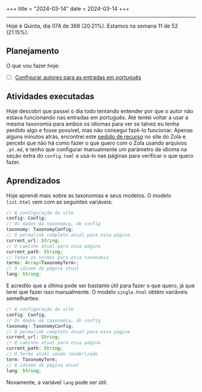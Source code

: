 +++
title = "2024-03-14"
date = 2024-03-14
+++

---

Hoje é Quinta, dia 074 de 366 (20.21%). Estamos na semana 11 de 52 (21.15%).

## Planejamento

O que vou fazer hoje:

- [ ] [Configurar autores para as entradas em português](https://github.com/OmnicodeSolutions/worklog-luisa/issues/4)

## Atividades executadas

Hoje descobri que passei o dia todo tentando entender por que o autor não estava funcionando nas entradas em português. Até tentei voltar a usar a mesma taxonomia para ambos os idiomas para ver se talvez eu tenha perdido algo e fosse possível, mas não consegui fazê-lo funcionar. Apenas alguns minutos atrás, encontrei este [pedido de recurso](https://zola.discourse.group/t/different-page-languages-without-multilingual-site/1958/5) no site do Zola e percebi que não há como fazer o que quero com o Zola usando arquivos `.pt.md`, e tenho que configurar manualmente um parâmetro de idioma na seção extra do `config.toml` e usá-lo nas páginas para verificar o que quero fazer.

## Aprendizados

Hoje aprendi mais sobre as taxonomias e seus modelos. O modelo `list.html` vem com as seguintes variáveis:

```ts
// A configuração do site
config: Config;
// Os dados da taxonomia, do config
taxonomy: TaxonomyConfig;
// O permalink completo atual para essa página
current_url: String;
// O caminho atual para essa página
current_path: String;
// Todos os termos para essa taxonomia
terms: Array<TaxonomyTerm>;
// O idioma da página atual
lang: String;
```

E acredito que a última pode ser bastante útil para fazer o que quero, já que terei que fazer isso manualmente. O modelo `single.html` obtém variáveis semelhantes:

```ts
// A configuração do site
config: Config;
// Os dados da taxonomia, do config
taxonomy: TaxonomyConfig;
// O permalink completo atual para essa página
current_url: String;
// O caminho atual para essa página
current_path: String;
// O termo atual sendo renderizado
term: TaxonomyTerm;
// O idioma da página atual
lang: String;
```

Novamente, a variável `lang` pode ser útil.

